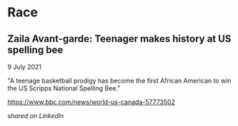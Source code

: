 # Race

## Zaila Avant-garde: Teenager makes history at US spelling bee

9 July 2021

"A teenage basketball prodigy has become the first African American to win the US Scripps National Spelling Bee."

https://www.bbc.com/news/world-us-canada-57773502

_shared on LinkedIn_
